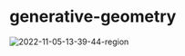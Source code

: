 # generative-geometry

![2022-11-05-13-39-44-region](https://user-images.githubusercontent.com/53582930/200115964-45606c07-a977-496f-8bd5-acae3845ffc4.png)

